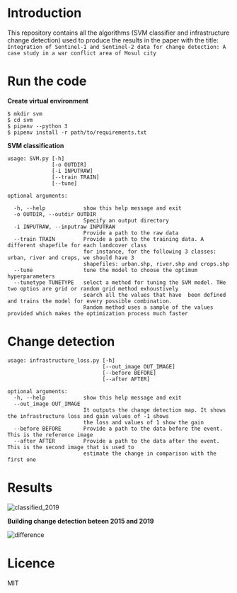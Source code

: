 # Introduction

This repository contains all the algorithms (SVM classifier and infrastructure change detection) used to produce the results in the paper with the title: `Integration of Sentinel-1 and Sentinel-2 data for change detection: A case study in a war conflict area of Mosul city`


# Run the code

**Create virtual environment**

```
$ mkdir svm
$ cd svm
$ pipenv --python 3
$ pipenv install -r path/to/requirements.txt
```

**SVM classification**
```
usage: SVM.py [-h] 
              [-o OUTDIR] 
              [-i INPUTRAW] 
              [--train TRAIN] 
              [--tune] 

optional arguments:

  -h, --help            show this help message and exit  
  -o OUTDIR, --outdir OUTDIR
                        Specify an output directory                        
  -i INPUTRAW, --inputraw INPUTRAW  
                        Provide a path to the raw data
  --train TRAIN         Provide a path to the training data. A different shapefile for each landcover class 
                        for instance, for the following 3 classes: urban, river and crops, we should have 3 
                        shapefiles: urban.shp, river.shp and crops.shp  
  --tune                tune the model to choose the optimum hyperparameters 
  --tunetype TUNETYPE   select a method for tuning the SVM model. THe two optios are grid or random grid method exhoustively 
                        search all the values that have  been defined and trains the model for every possible combination. 
                        Random method uses a sample of the values provided which makes the optimization process much faster

```

# Change detection
```
usage: infrastructure_loss.py [-h] 
                              [--out_image OUT_IMAGE] 
                              [--before BEFORE] 
                              [--after AFTER]

optional arguments:
  -h, --help            show this help message and exit
  --out_image OUT_IMAGE
                        It outputs the change detection map. It shows the infrastructure loss and gain values of -1 shows 
                        the loss and values of 1 show the gain
  --before BEFORE       Provide a path to the data before the event. This is the reference image
  --after AFTER         Provide a path to the data after the event. This is the second image that is used to 
                        estimate the change in comparison with the first one

```

# Results
![classified_2019](https://user-images.githubusercontent.com/25709946/117588190-d1609a80-b119-11eb-896c-3f0467ce24f6.png)

**Building change detection beteen 2015 and 2019**

![difference](https://user-images.githubusercontent.com/25709946/117588194-d887a880-b119-11eb-9142-0dd9f77a173a.png)


# Licence
                     
MIT
